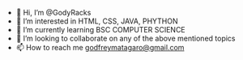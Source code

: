 - 👋 Hi, I’m @GodyRacks
- 👀 I’m interested in HTML, CSS, JAVA, PHYTHON
- 🌱 I’m currently learning BSC COMPUTER SCIENCE 
- 💞️ I’m looking to collaborate on any of the above mentioned topics 
- 📫 How to reach me godfreymatagaro@gmail.com

<!---
GodyRacks/GodyRacks is a ✨ special ✨ repository because its `README.md` (this file) appears on your GitHub profile.
You can click the Preview link to take a look at your changes.
--->

